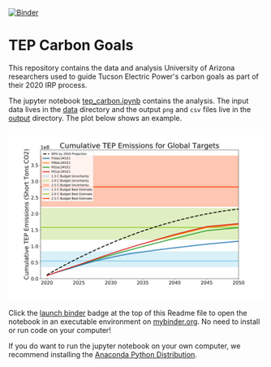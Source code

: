 [![Binder](https://mybinder.org/badge_logo.svg)](https://mybinder.org/v2/gh/CLIMAS-UA/tepcarbon/master)

# TEP Carbon Goals

This repository contains the data and analysis University of Arizona
researchers used to guide Tucson Electric Power's carbon goals as part
of their 2020 IRP process.

The jupyter notebook [tep_carbon.ipynb](tep_carbon.ipynb) contains the
analysis. The input data lives in the [data](data) directory and the output
``png`` and ``csv`` files live in the [output](output) directory. The plot
below shows an example.

![output/portfolios_1.5_2.0_2.5_C.png](output/portfolios_1.5_2.0_2.5_C.png)

Click the [launch binder](https://mybinder.org/v2/gh/CLIMAS-UA/tepcarbon/master)
badge at the top of this Readme file to open the notebook in an
executable environment on [mybinder.org](https://mybinder.org/). No need
to install or run code on your computer!

If you do want to run the jupyter notebook on your own computer, we
recommend installing the
[Anaconda Python Distribution](https://www.anaconda.com/products/individual).
